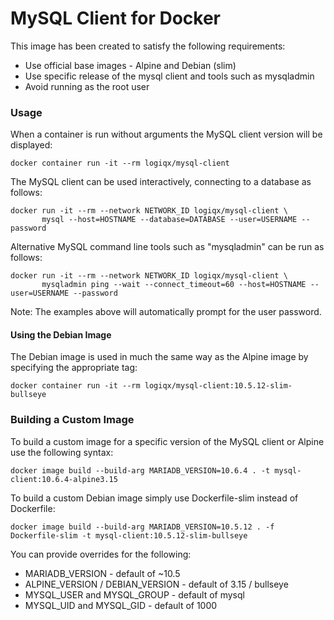 # MySQL Client for Docker

This image has been created to satisfy the following requirements:

- Use official base images - Alpine and Debian (slim)
- Use specific release of the mysql client and tools such as mysqladmin
- Avoid running as the root user



### Usage

When a container is run without arguments the MySQL client version will be displayed:

```
docker container run -it --rm logiqx/mysql-client
```

The MySQL client can be used interactively, connecting to a database as follows:

```
docker run -it --rm --network NETWORK_ID logiqx/mysql-client \
       mysql --host=HOSTNAME --database=DATABASE --user=USERNAME --password
```

Alternative MySQL command line tools such as "mysqladmin" can be run as follows:

```
docker run -it --rm --network NETWORK_ID logiqx/mysql-client \
       mysqladmin ping --wait --connect_timeout=60 --host=HOSTNAME --user=USERNAME --password
```

Note: The examples above will automatically prompt for the user password.



#### Using the Debian Image

The Debian image is used in much the same way as the Alpine image by specifying the appropriate tag:

```
docker container run -it --rm logiqx/mysql-client:10.5.12-slim-bullseye
```



### Building a Custom Image

To build a custom image for a specific version of the MySQL client or Alpine use the following syntax:

```
docker image build --build-arg MARIADB_VERSION=10.6.4 . -t mysql-client:10.6.4-alpine3.15
```

To build a custom Debian image simply use Dockerfile-slim instead of Dockerfile:

```
docker image build --build-arg MARIADB_VERSION=10.5.12 . -f Dockerfile-slim -t mysql-client:10.5.12-slim-bullseye
```

You can provide overrides for the following:

- MARIADB_VERSION - default of ~10.5
- ALPINE_VERSION / DEBIAN_VERSION - default of 3.15 / bullseye
- MYSQL_USER and MYSQL_GROUP - default of mysql
- MYSQL_UID and MYSQL_GID - default of 1000


